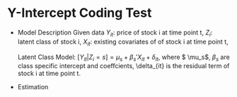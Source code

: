 # Y-Intercept Coding Test
- Model Description
  Given data
  $Y_{it}$: price of stock i at time point t,
  $Z_{i}$: latent class of stock i,
  $X_{it}$: existing covariates of of stock i at time point t,
  
  Latent Class Model: $[Y_{it}|Z_{i}=s] = \mu_s + \beta_s' X_{it} +\delta_{it}$,
  where $ \mu_s$, $\beta_s$ are class specific intercept and coeffcients, \delta_{it} is the residual term of stock i at time point t.
  
- Estimation 
